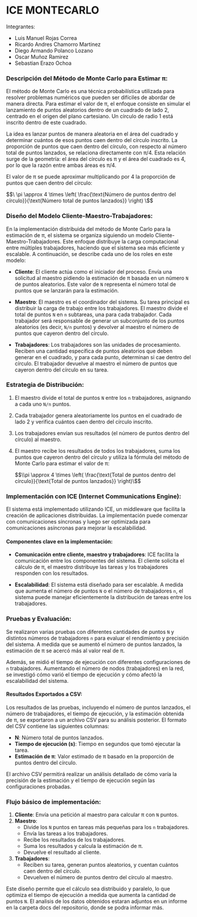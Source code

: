 # ICE MONTECARLO

Integrantes:

- Luis Manuel Rojas Correa
- Ricardo Andres Chamorro Martinez
- Diego Armando Polanco Lozano
- Oscar Muñoz Ramirez
- Sebastian Erazo Ochoa

### Descripción del Método de Monte Carlo para Estimar π:

El método de Monte Carlo es una técnica probabilística utilizada para resolver problemas numéricos que pueden ser difíciles de abordar de manera directa. Para estimar el valor de π, el enfoque consiste en simular el lanzamiento de puntos aleatorios dentro de un cuadrado de lado 2, centrado en el origen del plano cartesiano. Un círculo de radio 1 está inscrito dentro de este cuadrado.

La idea es lanzar puntos de manera aleatoria en el área del cuadrado y determinar cuántos de esos puntos caen dentro del círculo inscrito. La proporción de puntos que caen dentro del círculo, con respecto al número total de puntos lanzados, se relaciona directamente con π/4. Esta relación surge de la geometría: el área del círculo es π y el área del cuadrado es 4, por lo que la razón entre ambas áreas es π/4.

El valor de π se puede aproximar multiplicando por 4 la proporción de puntos que caen dentro del círculo:

$$\
\pi \approx 4 \times \left( \frac{\text{Número de puntos dentro del círculo}}{\text{Número total de puntos lanzados}} \right)
\$$

### Diseño del Modelo Cliente-Maestro-Trabajadores:

En la implementación distribuida del método de Monte Carlo para la estimación de π, el sistema se organiza siguiendo un modelo Cliente-Maestro-Trabajadores. Este enfoque distribuye la carga computacional entre múltiples trabajadores, haciendo que el sistema sea más eficiente y escalable. A continuación, se describe cada uno de los roles en este modelo:

- **Cliente**: El cliente actúa como el iniciador del proceso. Envía una solicitud al maestro pidiendo la estimación de π basada en un número `N` de puntos aleatorios. Este valor de `N` representa el número total de puntos que se lanzarán para la estimación.

- **Maestro**: El maestro es el coordinador del sistema. Su tarea principal es distribuir la carga de trabajo entre los trabajadores. El maestro divide el total de puntos `N` en `n` subtareas, una para cada trabajador. Cada trabajador será responsable de generar un subconjunto de los puntos aleatorios (es decir, `N/n` puntos) y devolver al maestro el número de puntos que cayeron dentro del círculo.

- **Trabajadores**: Los trabajadores son las unidades de procesamiento. Reciben una cantidad específica de puntos aleatorios que deben generar en el cuadrado, y para cada punto, determinan si cae dentro del círculo. El trabajador devuelve al maestro el número de puntos que cayeron dentro del círculo en su tarea.

### Estrategia de Distribución:

1. El maestro divide el total de puntos `N` entre los `n` trabajadores, asignando a cada uno `N/n` puntos.
2. Cada trabajador genera aleatoriamente los puntos en el cuadrado de lado 2 y verifica cuántos caen dentro del círculo inscrito.
3. Los trabajadores envían sus resultados (el número de puntos dentro del círculo) al maestro.
4. El maestro recibe los resultados de todos los trabajadores, suma los puntos que cayeron dentro del círculo y utiliza la fórmula del método de Monte Carlo para estimar el valor de π:

   
   $$\\pi \approx 4 \times \left( \frac{\text{Total de puntos dentro del círculo}}{\text{Total de puntos lanzados}} \right)\$$

### Implementación con ICE (Internet Communications Engine):

El sistema está implementado utilizando ICE, un middleware que facilita la creación de aplicaciones distribuidas. La implementación puede comenzar con comunicaciones síncronas y luego ser optimizada para comunicaciones asíncronas para mejorar la escalabilidad.

#### Componentes clave en la implementación:

- **Comunicación entre cliente, maestro y trabajadores**: ICE facilita la comunicación entre los componentes del sistema. El cliente solicita el cálculo de π, el maestro distribuye las tareas y los trabajadores responden con los resultados.
  
- **Escalabilidad**: El sistema está diseñado para ser escalable. A medida que aumenta el número de puntos `N` o el número de trabajadores `n`, el sistema puede manejar eficientemente la distribución de tareas entre los trabajadores.

### Pruebas y Evaluación:

Se realizaron varias pruebas con diferentes cantidades de puntos `N` y distintos números de trabajadores `n` para evaluar el rendimiento y precisión del sistema. A medida que se aumentó el número de puntos lanzados, la estimación de π se acercó más al valor real de π.

Además, se midió el tiempo de ejecución con diferentes configuraciones de `n` trabajadores. Aumentando el número de nodos (trabajadores) en la red, se investigó cómo varió el tiempo de ejecución y cómo afectó la escalabilidad del sistema.

#### Resultados Exportados a CSV:

Los resultados de las pruebas, incluyendo el número de puntos lanzados, el número de trabajadores, el tiempo de ejecución, y la estimación obtenida de π, se exportaron a un archivo CSV para su análisis posterior. El formato del CSV contiene las siguientes columnas:

- **N**: Número total de puntos lanzados.
- **Tiempo de ejecución (s)**: Tiempo en segundos que tomó ejecutar la tarea.
- **Estimación de π**: Valor estimado de π basado en la proporción de puntos dentro del círculo.

El archivo CSV permitirá realizar un análisis detallado de cómo varía la precisión de la estimación y el tiempo de ejecución según las configuraciones probadas.

### Flujo básico de implementación:

1. **Cliente**: Envía una petición al maestro para calcular π con `N` puntos.
2. **Maestro**:
   - Divide los `N` puntos en tareas más pequeñas para los `n` trabajadores.
   - Envía las tareas a los trabajadores.
   - Recibe los resultados de los trabajadores.
   - Suma los resultados y calcula la estimación de π.
   - Devuelve el resultado al cliente.
3. **Trabajadores**: 
   - Reciben su tarea, generan puntos aleatorios, y cuentan cuántos caen dentro del círculo.
   - Devuelven el número de puntos dentro del círculo al maestro.

Este diseño permite que el cálculo sea distribuido y paralelo, lo que optimiza el tiempo de ejecución a medida que aumenta la cantidad de puntos `N`. El analisis de los datos obtenidos estaran adjuntos en un informe en la carpeta docs del repositorio, donde se podra informar más.
